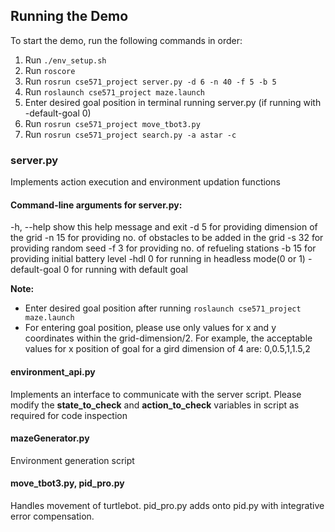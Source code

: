 ## Running the Demo

To start the demo, run the following commands in order:

1. Run `./env_setup.sh`
2. Run `roscore`
3. Run `rosrun cse571_project server.py -d 6 -n 40 -f 5 -b 5   `
4. Run `roslaunch cse571_project maze.launch`
5. Enter desired goal position in terminal running server.py (if running with -default-goal 0)
6. Run `rosrun cse571_project move_tbot3.py`
7. Run `rosrun cse571_project search.py -a astar -c`

### server.py

Implements action execution and environment updation functions

#### Command-line arguments for server.py:

  -h, --help            show this help message and exit
  -d 5                     for providing dimension of the grid
  -n 15                   for providing no. of obstacles to be added in the grid
  -s 32                    for providing random seed
  -f 3                       for providing no. of refueling stations
  -b 15                    for providing initial battery level
  -hdl 0                   for running in headless mode(0 or 1)
  -default-goal 0   for running with default goal 

**Note:**

- Enter desired goal position after running `roslaunch cse571_project maze.launch`
- For entering goal position, please use only values for x and y coordinates within the grid-dimension/2. For example, the acceptable values for x position of goal for a gird dimension of 4 are: 0,0.5,1,1.5,2

#### environment_api.py

Implements an interface to communicate with the server script.  Please modify the **state_to_check** and **action_to_check** variables in script as required for code inspection

#### mazeGenerator.py

Environment generation script

#### move_tbot3.py, pid_pro.py

Handles movement of turtlebot. pid_pro.py adds onto pid.py with integrative error compensation.
